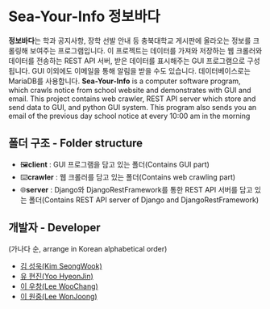 
# Sea-Your-Info 정보바다

 **정보바다**는 학과 공지사항, 장학 선발 안내 등 충북대학교 게시판에 올라오는 정보를 크롤링해 보여주는 프로그램입니다. 이 프로젝트는 데이터를 가져와 저장하는 웹 크롤러와 데이터를 전송하는 REST API 서버, 받은 데이터를 표시해주는 GUI 프로그램으로 구성됩니다. GUI 이외에도 이메일을 통해 알림을 받을 수도 있습니다. 데이터베이스로는 MariaDB를 사용합니다.
 **Sea-Your-Info** is a computer software program, which crawls notice from school website and demonstrates with GUI and email. This project contains web crawler, REST API server which store and send data to GUI, and python GUI system. This program also sends you an email of the previous day school notice at every 10:00 am in the morning 

## 폴더 구조 - Folder structure

- 🖼️**client** : GUI 프로그램을 담고 있는 폴더(Contains GUI part)
- ⌨️**crawler** : 웹 크롤러를 담고 있는 폴더(Contains web crawling part)
- 🌐**server** : Django와 DjangoRestFramework를 통한 REST API 서버를 담고 있는 폴더(Contains REST API server of Django and DjangoRestFramework)


## 개발자 - Developer

(가나다 순, arrange in Korean alphabetical order)
  * [김 성욱(Kim SeongWook)](https://github.com/sori9899)
  * [유 현진(Yoo HyeonJin)](https://github.com/yu-podong)
  * [이 우창(Lee WooChang)](https://github.com/changi1122)
  * [이 원중(Lee WonJoong)](https://github.com/WonJoongLee)
